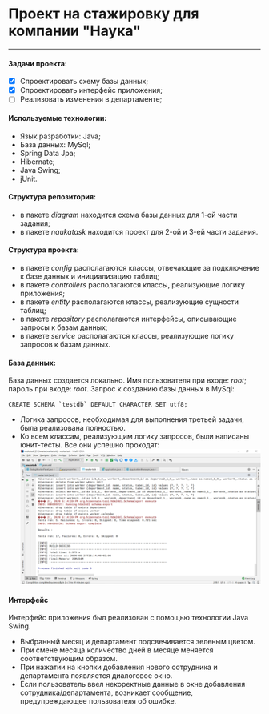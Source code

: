 # Проект на стажировку для компании "Наука"
***

#### Задачи проекта:
- [x] Спроектировать схему базы данных;
- [x] Спроектировать интерфейс приложения;
- [ ] Реализовать изменения в департаменте;

#### Используемые технологии:
* Язык разработки: Java;
* База данных: MySql;
* Spring Data Jpa;
* Hibernate;
* Java Swing;
* jUnit.

#### Структура репозитория:
* в пакете *diagram* находится схема базы данных для 1-ой части задания;
* в пакете *naukatask* находится проект для 2-ой и 3-ей части задания.

#### Структура проекта:
* в пакете *config* располагаются классы, отвечающие за подключение к базе данных и инициализацию таблиц;
* в пакете *controllers* располагаются классы, реализующие логику приложения;
* в пакете *entity* располагаются классы, реализующие сущности таблиц;
* в пакете *repository* располагаются интерфейсы, описывающие запросы к базам данных;
* в пакете *service* располагаются классы, реализующие логику запросов к базам данных.

#### База данных:
База данных создается локально. Имя пользователя при входе: *root*; пароль при входе: *root*. Запрос к созданию базы данных в MySql:

    CREATE SCHEMA `testdb` DEFAULT CHARACTER SET utf8;

- Логика запросов, необходимая для выполнения третьей задачи, была реализована полностью.
- Ко всем классам, реализующим логику запросов, были написаны юнит-тесты. Все они успешно проходят:
![](images/Maven-test.png)

#### Интерфейс
Интерфейс приложения был реализован с помощью технологии Java Swing.
* Выбранный месяц и департамент подсвечивается зеленым цветом.
* При смене месяца количество дней в месяце меняется соответствующим образом.
* При нажатии на кнопки добавления нового сотрудника и департамента появляется диалоговое окно.
* Если пользователь ввел некоректные данные в окне добавления сотрудника/департамента, возникает сообщение, предупреждающее пользователя об ошибке.

